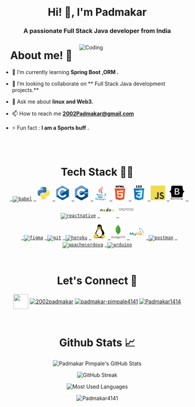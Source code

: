 <h1 align="center">Hi! 👋, I'm Padmakar</h1>
<h3 align="center">A passionate Full Stack Java developer from India</h3>

<img align="right" alt="Coding" width="300" src="https://camo.githubusercontent.com/e63681b0034675db95215e54e2f9ced79e61de86acaaadba43bdbbd47b7ec4e8/68747470733a2f2f632e74656e6f722e636f6d2f327579454e526d69557430414141414d2f636f64696e672e676966" style="margin-top: 10px;">


<h1 align="center">About me! 🚀</h1>

- 🌱 I’m currently learning **Spring Boot ,ORM .**

- 👯 I’m looking to collaborate on ** Full Stack Java development projects.**

- 💬 Ask me about **linux and Web3.**

- 📫 How to reach me **2002Padmakar@gmail.com**

- ⚡ Fun fact : **I am a Sports buff .**

<br>
<br>

<h1 align="center">Tech Stack 🧑‍💻</h1>
<p align="center"> 
<code><a href="https://babeljs.io/" target="_blank" rel="noreferrer"> <img src="https://www.vectorlogo.zone/logos/babeljs/babeljs-icon.svg" alt="babel" width="40" height="40"></a></code>
<code><a href="https://www.python.org" target="_blank" rel="noreferrer"> <img src="https://raw.githubusercontent.com/devicons/devicon/master/icons/python/python-original.svg" alt="python" width="40" height="40"/></a></code>
<code><a href="https://www.cprogramming.com/" target="_blank" rel="noreferrer"> <img src="https://raw.githubusercontent.com/devicons/devicon/master/icons/c/c-original.svg" alt="c" width="40" height="40"/></a></code> 
<code><a href="https://www.w3schools.com/cpp/" target="_blank" rel="noreferrer"> <img src="https://raw.githubusercontent.com/devicons/devicon/master/icons/cplusplus/cplusplus-original.svg" alt="cplusplus" width="40" height="40"/></a></code>
<code><a href="https://www.java.com" target="_blank" rel="noreferrer"> <img src="https://raw.githubusercontent.com/devicons/devicon/master/icons/java/java-original.svg" alt="java" width="40" height="40"/></a></code>
<code><a href="https://www.w3.org/html/" target="_blank" rel="noreferrer"> <img src="https://raw.githubusercontent.com/devicons/devicon/master/icons/html5/html5-original-wordmark.svg" alt="html5" width="40" height="40"/></a></code>
<code><a href="https://www.w3schools.com/css/" target="_blank" rel="noreferrer"> <img src="https://raw.githubusercontent.com/devicons/devicon/master/icons/css3/css3-original-wordmark.svg" alt="css3" width="40" height="40"/></a></code>
<code><a href="https://developer.mozilla.org/en-US/docs/Web/JavaScript" target="_blank" rel="noreferrer"> <img src="https://raw.githubusercontent.com/devicons/devicon/master/icons/javascript/javascript-original.svg" alt="javascript" width="40" height="40"/></a></code>
<code><a href="https://getbootstrap.com" target="_blank" rel="noreferrer"> <img src="https://raw.githubusercontent.com/devicons/devicon/master/icons/bootstrap/bootstrap-plain-wordmark.svg" alt="bootstrap" width="40" height="40"/></a></code> 
<code><a href="https://reactnative.dev/" target="_blank" rel="noreferrer"> <img src="https://reactnative.dev/img/header_logo.svg" alt="reactnative" width="40" height="40"/></a></code>
<code><a href="https://nodejs.org" target="_blank" rel="noreferrer"> <img src="https://raw.githubusercontent.com/devicons/devicon/master/icons/nodejs/nodejs-original-wordmark.svg" alt="nodejs" width="40" height="40"/></a></code>
<code><a href="https://expressjs.com" target="_blank" rel="noreferrer"> <img src="https://raw.githubusercontent.com/devicons/devicon/master/icons/express/express-original-wordmark.svg" alt="express" width="40" height="40"/></a></code>
</p>
<P align="center">
<code><a href="https://www.figma.com/" target="_blank" rel="noreferrer"> <img src="https://www.vectorlogo.zone/logos/figma/figma-icon.svg" alt="figma" width="40" height="40"></a></code>  
<code><a href="https://git-scm.com/" target="_blank" rel="noreferrer"> <img src="https://www.vectorlogo.zone/logos/git-scm/git-scm-icon.svg" alt="git" width="40" height="40"></a></code> 
<code><a href="https://heroku.com" target="_blank" rel="noreferrer"> <img src="https://www.vectorlogo.zone/logos/heroku/heroku-icon.svg" alt="heroku" width="40" height="40"/></a></code>
<code><a href="https://www.linux.org/" target="_blank" rel="noreferrer"> <img src="https://raw.githubusercontent.com/devicons/devicon/master/icons/linux/linux-original.svg" alt="linux" width="40" height="40"/></a></code>
<code><a href="https://www.mongodb.com/" target="_blank" rel="noreferrer"> <img src="https://raw.githubusercontent.com/devicons/devicon/master/icons/mongodb/mongodb-original-wordmark.svg" alt="mongodb" width="40" height="40"/></a></code>
<code><a href="https://www.mysql.com/" target="_blank" rel="noreferrer"> <img src="https://raw.githubusercontent.com/devicons/devicon/master/icons/mysql/mysql-original-wordmark.svg" alt="mysql" width="40" height="40"/></a></code>
<code><a href="https://postman.com" target="_blank" rel="noreferrer"> <img src="https://www.vectorlogo.zone/logos/getpostman/getpostman-icon.svg" alt="postman" width="40" height="40"/></a></code>
<code><a href="https://cordova.apache.org/" target="_blank" rel="noreferrer"> <img src="https://www.vectorlogo.zone/logos/apache_cordova/apache_cordova-icon.svg" alt="apachecordova" width="40" height="40"></a></code>
<code><a href="https://www.arduino.cc/" target="_blank" rel="noreferrer"> <img src="https://cdn.worldvectorlogo.com/logos/arduino-1.svg" alt="arduino" width="40" height="40"></a></code>
</p>

<br>

<h1 align="center">Let's Connect 🤝</h1>
<p align="center">
<a href="2002Padmakar@gmail.com" target="blank"><img align="center" src="https://cdn1.iconfinder.com/data/icons/google-new-logos-1/32/gmail_new_logo-512.png" height="40" width="40" /></a> 
<a href="https://twitter.com/2002padmakar" target="blank"><img align="center" src="https://cdn2.iconfinder.com/data/icons/social-media-applications/64/social_media_applications_6-twitter-256.png" alt="2002padmakar" height="40" width="40" /></a> 
<a href="https://linkedin.com/in/padmakar-pimpale4141" target="blank"><img align="center" src="https://cdn2.iconfinder.com/data/icons/social-media-2285/512/1_Linkedin_unofficial_colored_svg-512.png" alt="padmakar-pimpale4141" height="40" width="40" /></a>   
<a href="https://instagram.com/Padmakar1414" target="blank"><img align="center" src="https://cdn4.iconfinder.com/data/icons/logos-and-brands/512/173_Instagram_logo_logos-256.png" alt="Padmakar1414" height="40" width="40" /></a> 
</p>

<br>

<div class="stats" align="center">
<h1 align="center">Github Stats 📈</h1>
  
![Padmakar Pimpale's GitHub Stats](https://github-readme-stats.vercel.app/api?username=Padmakar4141&hide=stars&count_private=true&show_icons=true&locale=en&theme=algolia&border_radius=20)

![GitHub Streak](https://github-readme-streak-stats.herokuapp.com/?user=Padmakar4141&&count_private=true&theme=algolia&border_radius=20)
  
![Most Used Languages](https://github-readme-stats.vercel.app/api/top-langs?username=Padmakar4141&show_icons=true&locale=en&layout=compact&theme=algolia&border_radius=20)

</div>

<p align="center"> <img src="https://komarev.com/ghpvc/?username=Padmakar4141&label=Profile%20views&color=0e75b6&style=flat" alt="Padmakar4141" /> </p>
